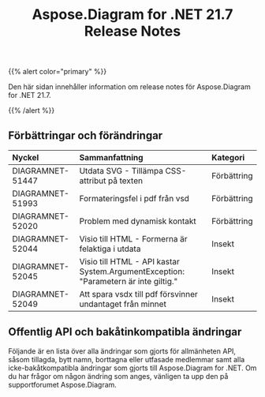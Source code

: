 ﻿---
title: Aspose.Diagram for .NET 21.7 Release Notes
type: docs
weight: 6
url: /sv/net/aspose-diagram-for-net-21-7-release-notes/
---
{{% alert color="primary" %}} 

Den här sidan innehåller information om release notes för Aspose.Diagram for .NET 21.7.

{{% /alert %}} 
## **Förbättringar och förändringar**

|**Nyckel**|**Sammanfattning**|**Kategori**|
|:- |:- |:- |
|DIAGRAMNET-51447|Utdata SVG - Tillämpa CSS-attribut på texten|Förbättring|
|DIAGRAMNET-51993|Formateringsfel i pdf från vsd|Förbättring|
|DIAGRAMNET-52020|Problem med dynamisk kontakt|Förbättring|
|DIAGRAMNET-52044|Visio till HTML - Formerna är felaktiga i utdata|Insekt|
|DIAGRAMNET-52045|Visio till HTML - API kastar System.ArgumentException: "Parametern är inte giltig."|Insekt|
|DIAGRAMNET-52049|Att spara vsdx till pdf försvinner undantaget från minnet|Insekt|

## **Offentlig API och bakåtinkompatibla ändringar**
Följande är en lista över alla ändringar som gjorts för allmänheten API, såsom tillagda, bytt namn, borttagna eller utfasade medlemmar samt alla icke-bakåtkompatibla ändringar som gjorts till Aspose.Diagram for .NET. Om du har frågor om någon ändring som anges, vänligen ta upp den på supportforumet Aspose.Diagram.





